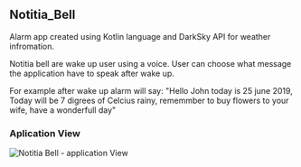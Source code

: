 ## Notitia_Bell
Alarm app created using Kotlin language and DarkSky API for weather infromation.

Notitia bell are wake up user using a voice.
User can choose what message the application have to speak after wake up.

For example after wake up alarm will say:
"Hello John today is 25 june 2019, Today will be 7 digrees of Celcius rainy, 
rememmber to buy flowers to your wife, have a wonderfull day"

### Aplication View

![Notitia Bell - application View](https://user-images.githubusercontent.com/47725233/85920041-968ea480-b870-11ea-80e7-133e9f781b8a.png)

